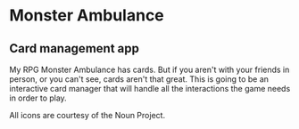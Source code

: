 # Monster Ambulance
## Card management app

My RPG Monster Ambulance has cards. But if you aren't with your friends in person, or you can't see, cards aren't that great. This is going to be an interactive card manager that will handle all the interactions the game needs in order to play.

All icons are courtesy of the Noun Project.
